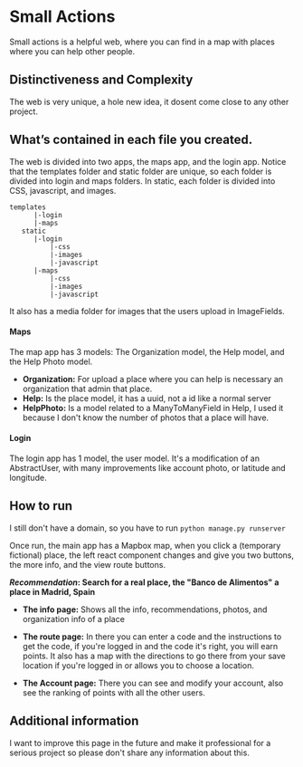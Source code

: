 # Small Actions
Small actions is a helpful web, where you can find in a map with places where you can help other people.

## Distinctiveness and Complexity
The web is very unique, a hole new idea, it dosent come close to any other project.

## What’s contained in each file you created.
The web is divided into two apps, the maps app, and the login app. Notice that the templates folder and static folder are unique, so each folder is divided into login and maps folders. 
In static, each folder is divided into CSS, javascript, and images.
```
templates
      |-login
      |-maps
   static
      |-login
          |-css
          |-images
          |-javascript
      |-maps
          |-css
          |-images
          |-javascript
```
It also has a media folder for images that the users upload in ImageFields.

#### Maps
The map app has 3 models: The Organization model, the Help model, and the Help Photo model.
* **Organization:**
For upload a place where you can help is necessary an organization that admin that place. 
* **Help:**
Is the place model, it has a uuid, not a id like a normal server
* **HelpPhoto:**
Is a model related to a ManyToManyField in Help, I used it because I don't know the number of photos that a place will have.

#### Login
The login app has 1 model, the user model. It's a modification of an AbstractUser, with many improvements like account photo, or latitude and longitude.

## How to run
I still don't have a domain, so you have to run `python manage.py runserver` 

Once run, the main app has a Mapbox map, when you click a (temporary fictional) place, the left react component changes and give you two buttons, the more info, and the view route buttons.

**_Recommendation_: Search for a real place, the "Banco de Alimentos" a place in Madrid, Spain**

* **The info page:**
Shows all the info, recommendations, photos, and organization info of a place

* **The route page:**
In there you can enter a code and the instructions to get the code, if you're logged in and the code it's right, you will earn points. It also has a map with the directions to go there from your save location if you're logged in or allows you to choose a location.

* **The Account page:**
There you can see and modify your account, also see the ranking of points with all the other users.

## Additional information
I want to improve this page in the future and make it professional for a serious project so please don't share any information about this.
